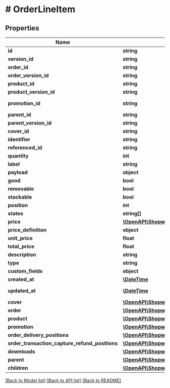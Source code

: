 # # OrderLineItem

## Properties

Name | Type | Description | Notes
------------ | ------------- | ------------- | -------------
**id** | **string** |  | [optional]
**version_id** | **string** |  | [optional]
**order_id** | **string** |  |
**order_version_id** | **string** |  | [optional]
**product_id** | **string** |  | [optional]
**product_version_id** | **string** |  | [optional]
**promotion_id** | **string** |  | [optional] [readonly]
**parent_id** | **string** |  | [optional]
**parent_version_id** | **string** |  | [optional]
**cover_id** | **string** |  | [optional]
**identifier** | **string** |  |
**referenced_id** | **string** |  | [optional]
**quantity** | **int** |  |
**label** | **string** |  |
**payload** | **object** |  | [optional]
**good** | **bool** |  | [optional]
**removable** | **bool** |  | [optional]
**stackable** | **bool** |  | [optional]
**position** | **int** |  |
**states** | **string[]** |  |
**price** | [**\OpenAPI\ShopwareAdminApiClient\Model\OrderJsonApiAllOfShippingCosts**](OrderJsonApiAllOfShippingCosts.md) |  |
**price_definition** | **object** |  | [optional]
**unit_price** | **float** |  | [optional]
**total_price** | **float** |  | [optional]
**description** | **string** |  | [optional]
**type** | **string** |  | [optional]
**custom_fields** | **object** |  | [optional]
**created_at** | [**\DateTime**](\DateTime.md) |  | [readonly]
**updated_at** | [**\DateTime**](\DateTime.md) |  | [optional] [readonly]
**cover** | [**\OpenAPI\ShopwareAdminApiClient\Model\Media**](Media.md) |  | [optional]
**order** | [**\OpenAPI\ShopwareAdminApiClient\Model\Order**](Order.md) |  | [optional]
**product** | [**\OpenAPI\ShopwareAdminApiClient\Model\Product**](Product.md) |  | [optional]
**promotion** | [**\OpenAPI\ShopwareAdminApiClient\Model\Promotion**](Promotion.md) |  | [optional]
**order_delivery_positions** | [**\OpenAPI\ShopwareAdminApiClient\Model\OrderDeliveryPosition[]**](OrderDeliveryPosition.md) |  | [optional]
**order_transaction_capture_refund_positions** | [**\OpenAPI\ShopwareAdminApiClient\Model\OrderTransactionCaptureRefundPosition[]**](OrderTransactionCaptureRefundPosition.md) |  | [optional]
**downloads** | [**\OpenAPI\ShopwareAdminApiClient\Model\OrderLineItemDownload[]**](OrderLineItemDownload.md) |  | [optional]
**parent** | [**\OpenAPI\ShopwareAdminApiClient\Model\OrderLineItem**](OrderLineItem.md) |  | [optional]
**children** | [**\OpenAPI\ShopwareAdminApiClient\Model\OrderLineItem[]**](OrderLineItem.md) |  |

[[Back to Model list]](../../README.md#models) [[Back to API list]](../../README.md#endpoints) [[Back to README]](../../README.md)
